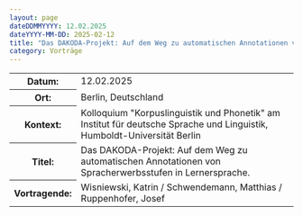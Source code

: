 ```yaml
---
layout: page
dateDDMMYYYY: 12.02.2025
dateYYYY-MM-DD: 2025-02-12
title: "Das DAKODA-Projekt: Auf dem Weg zu automatischen Annotationen von Spracherwerbsstufen in Lernersprache."
category: Vorträge
---
```


<table>
    <tr>
      <th>Datum: </th>
      <td>12.02.2025</td>
    </tr>
    <tr>
      <th>Ort: </th>
      <td>Berlin, Deutschland</td>
    </tr>
    <tr>
      <th>Kontext: </th>
      <td>Kolloquium "Korpuslinguistik und Phonetik" am Institut für deutsche Sprache und Linguistik, Humboldt-Universität Berlin</td>
    </tr>
    <tr>
      <th>Titel: </th>
      <td>Das DAKODA-Projekt: Auf dem Weg zu automatischen Annotationen von Spracherwerbsstufen in Lernersprache.</td>
    </tr>
    <tr>
      <th>Vortragende: </th>
      <td>Wisniewski, Katrin / Schwendemann, Matthias / Ruppenhofer, Josef</td>
    </tr>
</table>
